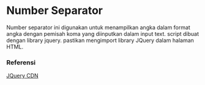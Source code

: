 
# Number Separator

Number separator ini digunakan untuk menampilkan angka dalam format angka dengan pemisah koma yang diinputkan dalam input text. script dibuat dengan library jquery. pastikan mengimport library JQuery dalam halaman HTML. 

### Referensi 

[JQuery CDN](https://code.jquery.com/)


